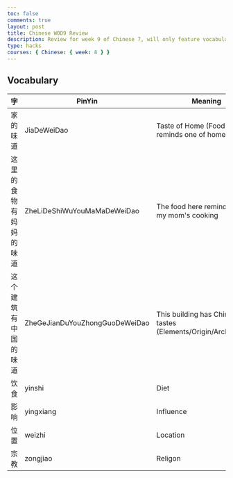 ```yaml
---
toc: false
comments: true
layout: post
title: Chinese WOD9 Review
description: Review for week 9 of Chinese 7, will only feature vocabulary and grammar pertaining to the Week 9 WOD Quiz
type: hacks
courses: { Chinese: { week: 8 } }
---
```

<style>
    table.center {
        margin-left: auto;
        margin-right: auto;
    }
    tr.split {
        border-top: solid 4px #e9eebc;
    }
</style>

## Vocabulary

<table class="center">
    <thead>
    <tr>
        <th>字</th>
        <th>PinYin</th>
        <th>Meaning</th>
    </tr>
    </thead>
    <tbody>
    <tr>
        <td>家的味道</td>
        <td>JiaDeWeiDao</td>
        <td>Taste of Home (Food's taste reminds one of home)</td>
    </tr>
    <tr>
        <td>这里的食物有妈妈的味道</td>
        <td>ZheLiDeShiWuYouMaMaDeWeiDao</td>
        <td>The food here reminds me of my mom's cooking</td>
    </tr>
    <tr>
        <td>这个建筑有中国的味道</td>
        <td>ZheGeJianDuYouZhongGuoDeWeiDao</td>
        <td>This building has Chinese tastes (Elements/Origin/Architecture)</td>
    </tr>
    <tr>
        <td>饮食</td>
        <td>yinshi</td>
        <td>Diet</td>
    </tr>
    <tr>
        <td>影响</td>
        <td>yingxiang</td>
        <td>Influence</td>
    </tr>
    <tr>
        <td>位置</td>
        <td>weizhi</td>
        <td>Location</td>
    </tr>
    <tr>
        <td>宗教</td>
        <td>zongjiao</td>
        <td>Religon</td>
    </tr>
    </tbody>
</table>